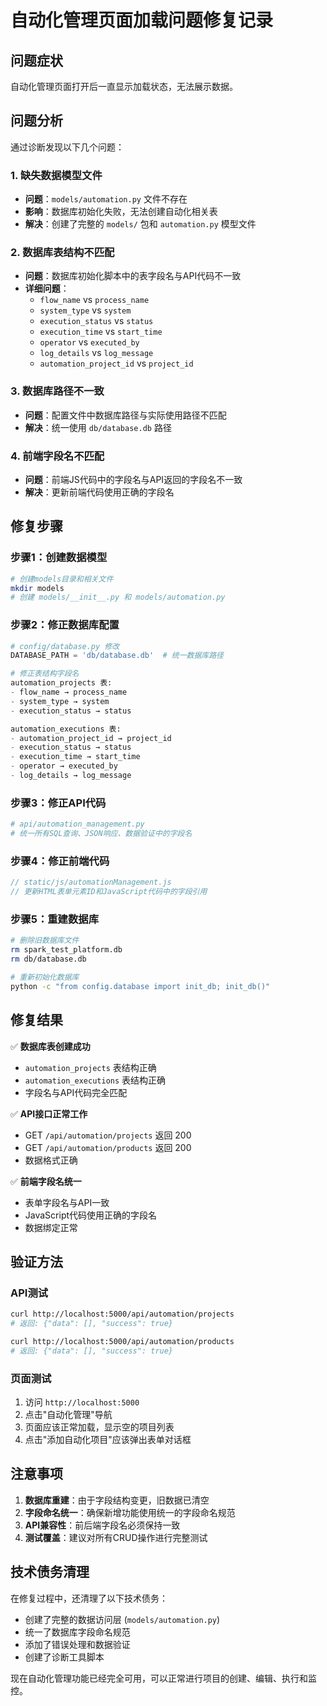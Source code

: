 # 自动化管理页面加载问题修复记录

## 问题症状
自动化管理页面打开后一直显示加载状态，无法展示数据。

## 问题分析
通过诊断发现以下几个问题：

### 1. 缺失数据模型文件
- **问题**：`models/automation.py` 文件不存在
- **影响**：数据库初始化失败，无法创建自动化相关表
- **解决**：创建了完整的 `models/` 包和 `automation.py` 模型文件

### 2. 数据库表结构不匹配
- **问题**：数据库初始化脚本中的表字段名与API代码不一致
- **详细问题**：
  - `flow_name` vs `process_name`
  - `system_type` vs `system`
  - `execution_status` vs `status`
  - `execution_time` vs `start_time`
  - `operator` vs `executed_by`
  - `log_details` vs `log_message`
  - `automation_project_id` vs `project_id`

### 3. 数据库路径不一致
- **问题**：配置文件中数据库路径与实际使用路径不匹配
- **解决**：统一使用 `db/database.db` 路径

### 4. 前端字段名不匹配
- **问题**：前端JS代码中的字段名与API返回的字段名不一致
- **解决**：更新前端代码使用正确的字段名

## 修复步骤

### 步骤1：创建数据模型
```bash
# 创建models目录和相关文件
mkdir models
# 创建 models/__init__.py 和 models/automation.py
```

### 步骤2：修正数据库配置
```python
# config/database.py 修改
DATABASE_PATH = 'db/database.db'  # 统一数据库路径

# 修正表结构字段名
automation_projects 表:
- flow_name → process_name
- system_type → system  
- execution_status → status

automation_executions 表:
- automation_project_id → project_id
- execution_status → status
- execution_time → start_time
- operator → executed_by
- log_details → log_message
```

### 步骤3：修正API代码
```python
# api/automation_management.py
# 统一所有SQL查询、JSON响应、数据验证中的字段名
```

### 步骤4：修正前端代码
```javascript
// static/js/automationManagement.js
// 更新HTML表单元素ID和JavaScript代码中的字段引用
```

### 步骤5：重建数据库
```bash
# 删除旧数据库文件
rm spark_test_platform.db
rm db/database.db

# 重新初始化数据库
python -c "from config.database import init_db; init_db()"
```

## 修复结果

✅ **数据库表创建成功**
- `automation_projects` 表结构正确
- `automation_executions` 表结构正确
- 字段名与API代码完全匹配

✅ **API接口正常工作**
- GET `/api/automation/projects` 返回 200
- GET `/api/automation/products` 返回 200
- 数据格式正确

✅ **前端字段名统一**
- 表单字段名与API一致
- JavaScript代码使用正确的字段名
- 数据绑定正常

## 验证方法

### API测试
```bash
curl http://localhost:5000/api/automation/projects
# 返回: {"data": [], "success": true}

curl http://localhost:5000/api/automation/products
# 返回: {"data": [], "success": true}
```

### 页面测试
1. 访问 `http://localhost:5000`
2. 点击"自动化管理"导航
3. 页面应该正常加载，显示空的项目列表
4. 点击"添加自动化项目"应该弹出表单对话框

## 注意事项

1. **数据库重建**：由于字段结构变更，旧数据已清空
2. **字段命名统一**：确保新增功能使用统一的字段命名规范
3. **API兼容性**：前后端字段名必须保持一致
4. **测试覆盖**：建议对所有CRUD操作进行完整测试

## 技术债务清理

在修复过程中，还清理了以下技术债务：
- 创建了完整的数据访问层 (`models/automation.py`)
- 统一了数据库字段命名规范
- 添加了错误处理和数据验证
- 创建了诊断工具脚本

现在自动化管理功能已经完全可用，可以正常进行项目的创建、编辑、执行和监控。 